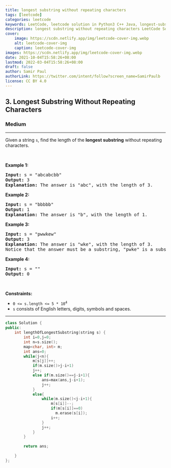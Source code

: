 ```yaml
---
title: longest substring without repeating characters
tags: [leetcode]
categories: leetcode
keywords: LeetCode, leetcode solution in Python3 C++ Java, longest-substring-without-repeating-characters solution
description: longest substring without repeating characters LeetCode Solution Explained
cover:
    image: https://scdn.netlify.app/img/leetcode-cover-img.webp
    alt: leetcode-cover-img
    caption: leetcode-cover-img
images: https://scdn.netlify.app/img/leetcode-cover-img.webp
date: 2021-10-04T15:58:26+08:00
lastmod: 2022-03-04T15:58:26+08:00
draft: false
author: Samir Paul
authorLink: https://twitter.com/intent/follow?screen_name=SamirPaulb
license: CC BY 4.0
---
```



<h2>3. Longest Substring Without Repeating Characters</h2><h3>Medium</h3><hr><div><p>Given a string <code>s</code>, find the length of the <b>longest substring</b> without repeating characters.</p>

<p>&nbsp;</p>
<p><strong>Example 1:</strong></p>

<pre><strong>Input:</strong> s = "abcabcbb"
<strong>Output:</strong> 3
<strong>Explanation:</strong> The answer is "abc", with the length of 3.
</pre>

<p><strong>Example 2:</strong></p>

<pre><strong>Input:</strong> s = "bbbbb"
<strong>Output:</strong> 1
<strong>Explanation:</strong> The answer is "b", with the length of 1.
</pre>

<p><strong>Example 3:</strong></p>

<pre><strong>Input:</strong> s = "pwwkew"
<strong>Output:</strong> 3
<strong>Explanation:</strong> The answer is "wke", with the length of 3.
Notice that the answer must be a substring, "pwke" is a subsequence and not a substring.
</pre>

<p><strong>Example 4:</strong></p>

<pre><strong>Input:</strong> s = ""
<strong>Output:</strong> 0
</pre>

<p>&nbsp;</p>
<p><strong>Constraints:</strong></p>

<ul>
	<li><code>0 &lt;= s.length &lt;= 5 * 10<sup>4</sup></code></li>
	<li><code>s</code> consists of English letters, digits, symbols and spaces.</li>
</ul>
</div>

---




```cpp
class Solution {
public:
    int lengthOfLongestSubstring(string s) {
        int i=0,j=0;
	    int n=s.size();
	    map<char, int> m;
	    int ans=0;
	    while(j<n){
	        m[s[j]]++;
	        if(m.size()>j-i+1)
	        j++;
	        else if(m.size()==j-i+1){
	            ans=max(ans,j-i+1);
	            j++;
	        }
	        else{
	            while(m.size()<j-i+1){
	                m[s[i]]--;
	                if(m[s[i]]==0)
	                  m.erase(s[i]);
	                i++;
	            }
	            j++;
	        }
	    }
	    
	    return ans;
	    
    }
};
```

